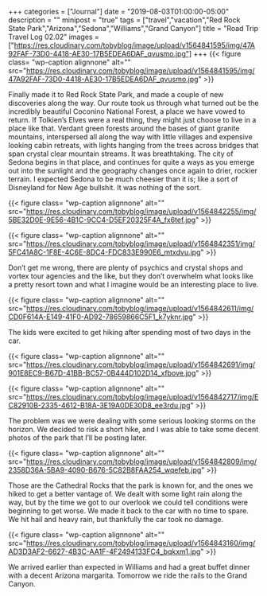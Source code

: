 +++
categories = ["Journal"]
date = "2019-08-03T01:00:00-05:00"
description = ""
minipost = "true"
tags = ["travel","vacation","Red Rock State Park","Arizona","Sedona","Williams","Grand Canyon"]
title = "Road Trip Travel Log 02.02"
images = ["https://res.cloudinary.com/tobyblog/image/upload/v1564841595/img/47A92FAF-73D0-4418-AE30-17B5EDEA6DAF_qvusmo.jpg"]
+++
{{< figure class= "wp-caption alignnone" alt="" src="https://res.cloudinary.com/tobyblog/image/upload/v1564841595/img/47A92FAF-73D0-4418-AE30-17B5EDEA6DAF_qvusmo.jpg" >}}

Finally made it to Red Rock State Park, and made a couple of new discoveries along the way. Our route took us through what turned out be the incredibly beautiful Coconino National Forest, a place we have vowed to return. If Tolkien’s Elves were a real thing, they might just choose to live in a place like that. Verdant green forests around the bases of giant granite mountains, interspersed all along the way with little villages and expensive looking cabin retreats, with lights hanging from the trees across bridges that span crystal clear mountain streams. It was breathtaking. The city of Sedona begins in that place, and continues for quite a ways as you emerge out into the sunlight and the geography changes once again to drier, rockier terrain. I expected Sedona to be much cheesier than it is; like a sort of Disneyland for New Age bullshit. It was nothing of the sort. 

{{< figure class= "wp-caption alignnone" alt="" src="https://res.cloudinary.com/tobyblog/image/upload/v1564842255/img/5BE32D0E-9E56-4B1C-9CC4-D5EF20325F4A_fx6tef.jpg" >}}

{{< figure class= "wp-caption alignnone" alt="" src="https://res.cloudinary.com/tobyblog/image/upload/v1564842351/img/5FC41A8C-1F8E-4C6E-8DC4-FDC833E990E6_mtxdvu.jpg" >}}

Don’t get me wrong, there are plenty of psychics and crystal shops and vortex tour agencies and the like, but they don’t overwhelm what looks like a pretty resort town and what I imagine would be an interesting place to live. 

{{< figure class= "wp-caption alignnone" alt="" src="https://res.cloudinary.com/tobyblog/image/upload/v1564842611/img/CD0F614A-E149-41F0-AD92-78659866C5F1_k7yknr.jpg" >}}

The kids were excited to get hiking after spending most of two days in the car. 

{{< figure class= "wp-caption alignnone" alt="" src="https://res.cloudinary.com/tobyblog/image/upload/v1564842691/img/901E8EC9-B67D-41BB-BC57-0B444D102D14_xfbove.jpg" >}}

{{< figure class= "wp-caption alignnone" alt="" src="https://res.cloudinary.com/tobyblog/image/upload/v1564842717/img/EC82910B-2335-4612-B18A-3E19A0DE30D8_ee3rdu.jpg" >}}

The problem was we were dealing with some serious looking storms on the horizon. We decided to risk a short hike, and I was able to take some decent photos of the park that I’ll be posting later. 

{{< figure class= "wp-caption alignnone" alt="" src="https://res.cloudinary.com/tobyblog/image/upload/v1564842809/img/2358D36A-5BA9-4090-B676-5C82B8FAA254_wqefeb.jpg" >}}

Those are the Cathedral Rocks that the park is known for, and the ones we hiked to get a better vantage of.  We dealt with some light rain along the way, but by the time we got to our overlook we could tell conditions were beginning to get worse. We made it back to the car with no time to spare. We hit hail and heavy rain, but thankfully the car took no damage.

{{< figure class= "wp-caption alignnone" alt="" src="https://res.cloudinary.com/tobyblog/image/upload/v1564843160/img/AD3D3AF2-6627-4B3C-AA1F-4F2494133FC4_bqkxm1.jpg" >}}

We arrived earlier than expected in Williams and had a great buffet dinner with a decent Arizona margarita. Tomorrow we ride the rails to the Grand Canyon.
